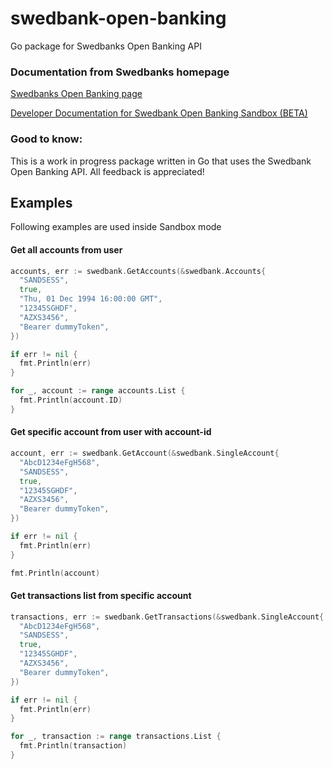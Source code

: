 # swedbank-open-banking
Go package for Swedbanks Open Banking API

### Documentation from Swedbanks homepage
[Swedbanks Open Banking page](https://www.swedbank.com/openbanking/)

[Developer Documentation for Swedbank Open Banking Sandbox (BETA)](https://www.swedbank.se/idc/groups/public/@i/@sc/@all/@kp/documents/regulation/cid_2441155.pdf)

### Good to know:
This is a work in progress package written in Go that uses the Swedbank Open Banking API.
All feedback is appreciated!

## Examples
Following examples are used inside Sandbox mode

#### Get all accounts from user

```go
accounts, err := swedbank.GetAccounts(&swedbank.Accounts{
  "SANDSESS",
  true,
  "Thu, 01 Dec 1994 16:00:00 GMT",
  "12345SGHDF",
  "AZXS3456",
  "Bearer dummyToken",
})

if err != nil {
  fmt.Println(err)
}

for _, account := range accounts.List {
  fmt.Println(account.ID)
}
```

#### Get specific account from user with account-id

```go
account, err := swedbank.GetAccount(&swedbank.SingleAccount{
  "AbcD1234eFgH568",
  "SANDSESS",
  true,
  "12345SGHDF",
  "AZXS3456",
  "Bearer dummyToken",
})

if err != nil {
  fmt.Println(err)
}

fmt.Println(account)
```

#### Get transactions list from specific account

```go
transactions, err := swedbank.GetTransactions(&swedbank.SingleAccount{
  "AbcD1234eFgH568",
  "SANDSESS",
  true,
  "12345SGHDF",
  "AZXS3456",
  "Bearer dummyToken",
})

if err != nil {
  fmt.Println(err)
}

for _, transaction := range transactions.List {
  fmt.Println(transaction)
}
```
